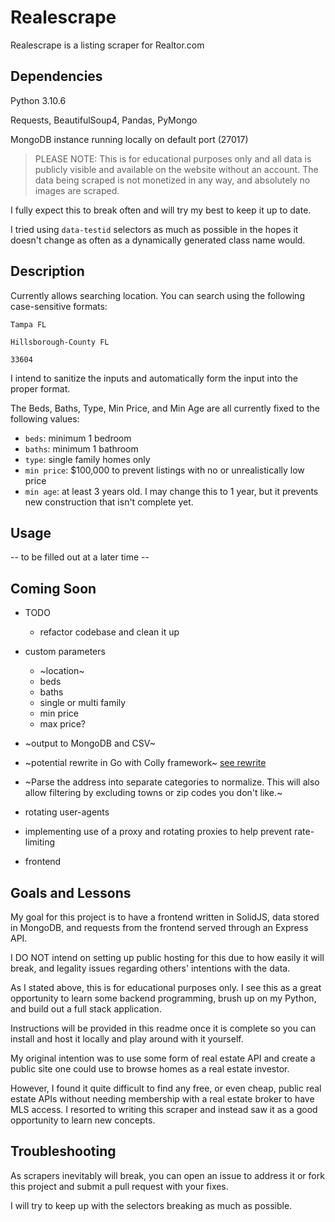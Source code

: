 # Realescrape

Realescrape is a listing scraper for Realtor.com

## Dependencies

Python 3.10.6

Requests, BeautifulSoup4, Pandas, PyMongo

MongoDB instance running locally on default port (27017)

> PLEASE NOTE: This is for educational purposes only and all data is publicly visible and available on the website without an account. The data being scraped is not monetized in any way, and absolutely no images are scraped.

I fully expect this to break often and will try my best to keep it up to date.

I tried using `data-testid` selectors as much as possible in the hopes it doesn't
change as often as a dynamically generated class name would.

## Description

Currently allows searching location. You can search using the following case-sensitive formats:

`Tampa FL`

`Hillsborough-County FL`

`33604`

I intend to sanitize the inputs and automatically form the input into the proper format.

The Beds, Baths, Type, Min Price, and Min Age are all currently fixed to the following values:

- `beds`: minimum 1 bedroom
- `baths`: minimum 1 bathroom
- `type`: single family homes only
- `min price`: $100,000 to prevent listings with no or unrealistically low price
- `min age`: at least 3 years old. I may change this to 1 year, but it
  prevents new construction that isn't complete yet.

## Usage

-- to be filled out at a later time --

## Coming Soon

- TODO

  - refactor codebase and clean it up

- custom parameters
  - ~location~
  - beds
  - baths
  - single or multi family
  - min price
  - max price?
- ~output to MongoDB and CSV~
- ~potential rewrite in Go with Colly framework~ [see rewrite](https://github.com/nronzel/realescrape-go)
- ~Parse the address into separate categories to normalize. This will also
  allow filtering by excluding towns or zip codes you don't like.~
- rotating user-agents
- implementing use of a proxy and rotating proxies to help prevent rate-limiting
- frontend

## Goals and Lessons

My goal for this project is to have a frontend written in SolidJS, data
stored in MongoDB, and requests from the frontend served through an Express API.

I DO NOT intend on setting up public hosting for this due to how easily it will break,
and legality issues regarding others' intentions with the data.

As I stated above, this is for educational purposes only. I see this as a
great opportunity to learn some backend programming, brush up on my Python,
and build out a full stack application.

Instructions will be provided in this readme once it is complete so you can
install and host it locally and play around with it yourself.

My original intention was to use some form of real estate API and create a
public site one could use to browse homes as a real estate investor.

However, I found it quite difficult to find any free, or even cheap, public
real estate APIs without needing membership with a real estate broker to have MLS access. I resorted to writing this scraper and instead saw it as a
good opportunity to learn new concepts.

## Troubleshooting

As scrapers inevitably will break, you can open an issue to address
it or fork this project and submit a pull request with your fixes.

I will try to keep up with the selectors breaking as much as possible.
